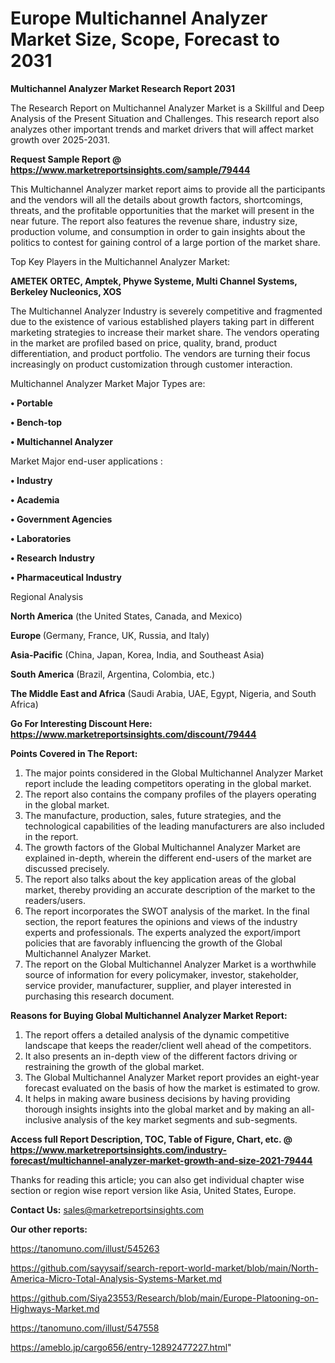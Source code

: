 # Europe Multichannel Analyzer Market Size, Scope, Forecast to 2031

<strong>Multichannel Analyzer Market Research Report 2031</strong>

The Research Report on Multichannel Analyzer Market is a Skillful and Deep Analysis of the Present Situation and Challenges. This research report also analyzes other important trends and market drivers that will affect market growth over 2025-2031.

<strong>Request Sample Report @ <a href=https://www.marketreportsinsights.com/sample/79444>https://www.marketreportsinsights.com/sample/79444</a></strong>

This Multichannel Analyzer market report aims to provide all the participants and the vendors will all the details about growth factors, shortcomings, threats, and the profitable opportunities that the market will present in the near future. The report also features the revenue share, industry size, production volume, and consumption in order to gain insights about the politics to contest for gaining control of a large portion of the market share.

Top Key Players in the Multichannel Analyzer Market:

<strong>AMETEK ORTEC, Amptek, Phywe Systeme, Multi Channel Systems, Berkeley Nucleonics, XOS</strong>

The Multichannel Analyzer Industry is severely competitive and fragmented due to the existence of various established players taking part in different marketing strategies to increase their market share. The vendors operating in the market are profiled based on price, quality, brand, product differentiation, and product portfolio. The vendors are turning their focus increasingly on product customization through customer interaction.

Multichannel Analyzer Market Major Types are:

<strong>• Portable

• Bench-top

• Multichannel Analyzer</strong>

Market Major end-user applications :

<strong>• Industry

• Academia

• Government Agencies

• Laboratories

• Research Industry

• Pharmaceutical Industry</strong>

Regional Analysis

</u><strong><b>North America</b></strong> (the United States, Canada, and Mexico)

<strong><b>Europe </b></strong>(Germany, France, UK, Russia, and Italy)

<strong><b>Asia-Pacific</b></strong> (China, Japan, Korea, India, and Southeast Asia)

<strong><b>South America</b></strong> (Brazil, Argentina, Colombia, etc.)

<strong><b>The Middle East and Africa</b></strong> (Saudi Arabia, UAE, Egypt, Nigeria, and South Africa)

<strong>Go For Interesting Discount Here: <a href=https://www.marketreportsinsights.com/discount/79444>https://www.marketreportsinsights.com/discount/79444</a></strong>

<strong>Points Covered in The Report:</strong>
<ol>
  <li>The major points considered in the Global Multichannel Analyzer Market report include the leading competitors operating in the global market.</li>
  <li>The report also contains the company profiles of the players operating in the global market.</li>
  <li>The manufacture, production, sales, future strategies, and the technological capabilities of the leading manufacturers are also included in the report.</li>
  <li>The growth factors of the Global Multichannel Analyzer Market are explained in-depth, wherein the different end-users of the market are discussed precisely.</li>
  <li>The report also talks about the key application areas of the global market, thereby providing an accurate description of the market to the readers/users.</li>
  <li>The report incorporates the SWOT analysis of the market. In the final section, the report features the opinions and views of the industry experts and professionals. The experts analyzed the export/import policies that are favorably influencing the growth of the Global Multichannel Analyzer Market.</li>
  <li>The report on the Global Multichannel Analyzer Market is a worthwhile source of information for every policymaker, investor, stakeholder, service provider, manufacturer, supplier, and player interested in purchasing this research document.</li>
</ol>
<strong>Reasons for Buying Global Multichannel Analyzer Market Report:</strong>

<ol>
  <li>The report offers a detailed analysis of the dynamic competitive landscape that keeps the reader/client well ahead of the competitors.</li>
  <li>It also presents an in-depth view of the different factors driving or restraining the growth of the global market.</li>
  <li>The Global Multichannel Analyzer Market report provides an eight-year forecast evaluated on the basis of how the market is estimated to grow.</li>
  <li>It helps in making aware business decisions by having providing thorough insights insights into the global market and by making an all-inclusive analysis of the key market segments and sub-segments.</li>
</ol>
<strong>Access full Report Description, TOC, Table of Figure, Chart, etc. @ <a href=https://www.marketreportsinsights.com/industry-forecast/multichannel-analyzer-market-growth-and-size-2021-79444>https://www.marketreportsinsights.com/industry-forecast/multichannel-analyzer-market-growth-and-size-2021-79444</a></strong>


Thanks for reading this article; you can also get individual chapter wise section or region wise report version like Asia, United States, Europe.

<strong>Contact Us:</strong>
sales@marketreportsinsights.com

<strong>Our other reports:</strong>

<a href=https://tanomuno.com/illust/545263>https://tanomuno.com/illust/545263</a>

<a href=https://github.com/sayysaif/search-report-world-market/blob/main/North-America-Micro-Total-Analysis-Systems-Market.md>https://github.com/sayysaif/search-report-world-market/blob/main/North-America-Micro-Total-Analysis-Systems-Market.md</a>

<a href=https://github.com/Siya23553/Research/blob/main/Europe-Platooning-on-Highways-Market.md>https://github.com/Siya23553/Research/blob/main/Europe-Platooning-on-Highways-Market.md</a>

<a href=https://tanomuno.com/illust/547558>https://tanomuno.com/illust/547558</a>

<a href=https://ameblo.jp/cargo656/entry-12892477227.html>https://ameblo.jp/cargo656/entry-12892477227.html</a>"
